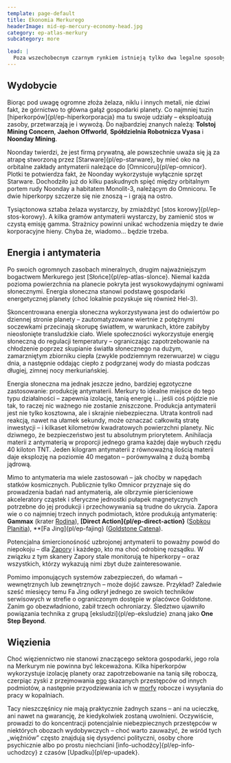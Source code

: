 ```yaml
---
template: page-default
title: Ekonomia Merkurego
headerImage: mid-ep-mercury-economy-head.jpg
category: ep-atlas-merkury
subcategory: more

lead: |
  Poza wszechobecnym czarnym rynkiem istnieją tylko dwa legalne sposoby zarabiania kredytów na Merkurym: wydobycie i energia.
---
```

## Wydobycie
Biorąc pod uwagę ogromne złoża żelaza, niklu i innych metali, nie dziwi fakt, że górnictwo to główna gałąź gospodarki planety. Co najmniej tuzin [hiperkorpów]{pl/ep-hiperkorporacja} ma tu swoje udziały – eksploatują zasoby, przetwarzają je i wywożą. Do najbardziej znanych należą: **Tolstoj Mining Concern**, **Jaehon Offworld**, **Spółdzielnia Robotnicza Vyasa** i **Noonday Mining**.

Noonday twierdzi, że jest firmą prywatną, ale powszechnie uważa się ją za atrapę stworzoną przez [Starware]{pl/ep-starware}, by mieć oko na orbitalne zakłady antymaterii należące do [Omnicoru]{pl/ep-omnicor}. Plotki te potwierdza fakt, że Noonday wykorzystuje wyłącznie sprzęt Starware. Dochodziło już do kilku paskudnych spięć między orbitalnym portem rudy Noonday a habitatem Monolit-3, należącym do Omnicoru. Te dwie hiperkorpy szczerze się nie znoszą – i grają na ostro.

Tysiąctonowa sztaba żelaza wystarczy, by zmiażdżyć [stos korowy]{pl/ep-stos-korowy}. A kilka gramów antymaterii wystarczy, by zamienić stos w czystą emisję gamma. Strażnicy powinni unikać wchodzenia między te dwie korporacyjne hieny. Chyba że, wiadomo… będzie trzeba.

## Energia i antymateria
Po swoich ogromnych zasobach mineralnych, drugim najważniejszym bogactwem Merkurego jest [Słońce]{pl/ep-atlas-slonce}. Niemal każda pozioma powierzchnia na planecie pokryta jest wysokowydajnymi ogniwami słonecznymi. Energia słoneczna stanowi podstawę gospodarki energetycznej planety (choć lokalnie pozyskuje się również Hel-3).

Skoncentrowana energia słoneczna wykorzystywana jest do odwiertów po dziennej stronie planety – zautomatyzowane wiertnie z potężnymi soczewkami przecinają skorupę światłem, w warunkach, które zabiłyby nieosłonięte transludzkie ciało. Wiele społeczności wykorzystuje energię słoneczną do regulacji temperatury – ograniczając zapotrzebowanie na chłodzenie poprzez skupianie światła słonecznego na dużym, zamarzniętym zbiorniku ciepła (zwykle podziemnym rezerwuarze) w ciągu dnia, a następnie oddając ciepło z podgrzanej wody do miasta podczas długiej, zimnej nocy merkuriańskiej.

Energia słoneczna ma jednak jeszcze jedno, bardziej egzotyczne zastosowanie: produkcję antymaterii. Merkury to idealne miejsce do tego typu działalności – zapewnia izolację, tanią energię i… jeśli coś pójdzie nie tak, to raczej nic ważnego nie zostanie zniszczone. Produkcja antymaterii jest nie tylko kosztowna, ale i skrajnie niebezpieczna. Utrata kontroli nad reakcją, nawet na ułamek sekundy, może oznaczać całkowitą stratę inwestycji – i kilkaset kilometrów kwadratowych powierzchni planety. Nic dziwnego, że bezpieczeństwo jest tu absolutnym priorytetem. Anihilacja materii z antymaterią w proporcji jednego grama każdej daje wybuch rzędu 40 kiloton TNT. Jeden kilogram antymaterii z równoważną ilością materii daje eksplozję na poziomie 40 megaton – porównywalną z dużą bombą jądrową.

Mimo to antymateria ma wiele zastosowań – jak choćby w napędach statków kosmicznych. Publicznie tylko Omnicor przyznaje się do prowadzenia badań nad antymaterią, ale olbrzymie pierścieniowe akceleratory cząstek i sferyczne jednostki pułapek magnetycznych potrzebne do jej produkcji i przechowywania są trudne do ukrycia. Zapora wie o co najmniej trzech innych podmiotach, które produkują antymaterię: **Gammax** (krater [Rodina](https://planetarynames.wr.usgs.gov/Feature/5169)), **[Direct Action]{pl/ep-direct-action}** ([Sobkou Planitia](https://planetarynames.wr.usgs.gov/Feature/5614)), **[Fa Jing]{pl/ep-fajing} ([Goldstone Catena](https://planetarynames.wr.usgs.gov/Feature/15107)).

Potencjalna śmiercionośność uzbrojonej antymaterii to poważny powód do niepokoju – dla [Zapory](#) i każdego, kto ma choć odrobinę rozsądku. W związku z tym skanery Zapory stale monitorują te hiperkorpy – oraz wszystkich, którzy wykazują nimi zbyt duże zainteresowanie.

Pomimo imponujących systemów zabezpieczeń, do włamań – wewnętrznych lub zewnętrznych – może dojść zawsze. Przykład? Zaledwie sześć miesięcy temu Fa Jing odkrył jednego ze swoich techników serwisowych w strefie o ograniczonym dostępie w placówce Goldstone. Zanim go obezwładniono, zabił trzech ochroniarzy. Śledztwo ujawniło powiązania technika z grupą [eksludzi]{pl/ep-eksludzie} znaną jako **One Step Beyond**.

## Więzienia
Choć więziennictwo nie stanowi znaczącego sektora gospodarki, jego rola na Merkurym nie powinna być lekceważona. Kilka hiperkorpów wykorzystuje izolację planety oraz zapotrzebowanie na tanią siłę roboczą, czerpiąc zyski z przejmowania [ego](#) skazanych przestępców od innych podmiotów, a następnie przyodziewania ich w [morfy](#) robocze i wysyłania do pracy w kopalniach.

Tacy nieszczęśnicy nie mają praktycznie żadnych szans – ani na ucieczkę, ani nawet na gwarancję, że kiedykolwiek zostaną uwolnieni. Oczywiście, prowadzi to do koncentracji potencjalnie niebezpiecznych przestępców w niektórych obozach wydobywczych – choć warto zauważyć, że wśród tych „więźniów” często znajdują się dysydenci polityczni, osoby chore psychicznie albo po prostu niechciani [info-uchodźcy]{pl/ep-info-uchodzcy} z czasów [Upadku]{pl/ep-upadek}.
